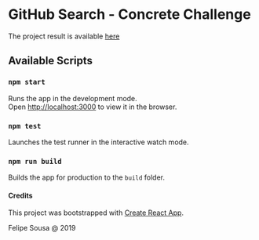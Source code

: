 
# GitHub Search - Concrete Challenge

The project result is available [here](https://github-search-concrete.netlify.com/)

## Available Scripts

### `npm start`

Runs the app in the development mode.<br>
Open [http://localhost:3000](http://localhost:3000) to view it in the browser.

### `npm test`

Launches the test runner in the interactive watch mode.<br>

### `npm run build`

Builds the app for production to the `build` folder.<br>

#### Credits

This project was bootstrapped with [Create React App](https://github.com/facebook/create-react-app).

Felipe Sousa @ 2019